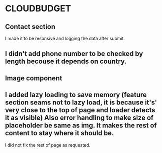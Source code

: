 # CLOUDBUDGET

## Contact section

I made it to be resonsive and logging the data after submit.

I didn't add phone number to be checked by length becouse it depends on country.
---

## Image component

I added lazy loading to save memory (feature section seams not to lazy load, it is because it's' very close to the top of page and loader detects it as visible)
Also error handling to make size of placeholder be same as img. It makes the rest of content to stay where it should be. 
---

I did not fix the rest of page as requested.